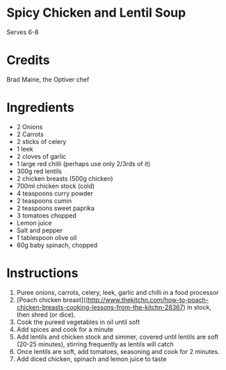 ---
---
# Spicy Chicken and Lentil Soup

Serves 6-8

# Credits
Brad Maine, the Optiver chef

# Ingredients

* 2 Onions
* 2 Carrots
* 2 sticks of celery
* 1 leek
* 2 cloves of garlic
* 1 large red chilli (perhaps use only 2/3rds of it)
* 300g red lentils
* 2 chicken breasts (500g chicken)
* 700ml chicken stock (cold)
* 4 teaspoons curry powder
* 2 teaspoons cumin
* 2 teaspoons sweet paprika
* 3 tomatoes chopped
* Lemon juice
* Salt and pepper
* 1 tablespoon olive oil
* 60g baby spinach, chopped

# Instructions

1. Puree onions, carrots, celery, leek, garlic and chilli in a food processor
2. [Poach chicken breast]((http://www.thekitchn.com/how-to-poach-chicken-breasts-cooking-lessons-from-the-kitchn-28367) in stock, then shred (or dice).
2. Cook the pureed vegetables in oil until soft
3. Add spices and cook for a minute
4. Add lentils and chicken stock and simmer, covered until lentils are soft (20-25 minutes), stirring frequently as lentils will catch
5. Once lentils are soft, add tomatoes, seasoning and cook for 2 minutes.
6. Add diced chicken, spinach and lemon juice to taste
